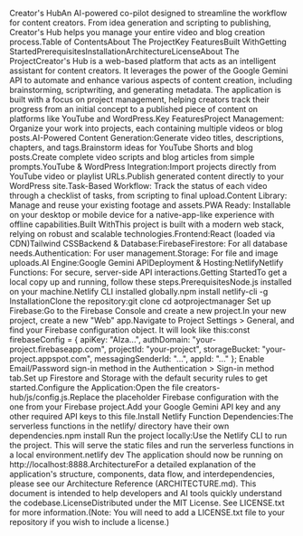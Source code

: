 Creator's HubAn AI-powered co-pilot designed to streamline the workflow for content creators. From idea generation and scripting to publishing, Creator's Hub helps you manage your entire video and blog creation process.Table of ContentsAbout The ProjectKey FeaturesBuilt WithGetting StartedPrerequisitesInstallationArchitectureLicenseAbout The ProjectCreator's Hub is a web-based platform that acts as an intelligent assistant for content creators. It leverages the power of the Google Gemini API to automate and enhance various aspects of content creation, including brainstorming, scriptwriting, and generating metadata. The application is built with a focus on project management, helping creators track their progress from an initial concept to a published piece of content on platforms like YouTube and WordPress.Key FeaturesProject Management: Organize your work into projects, each containing multiple videos or blog posts.AI-Powered Content Generation:Generate video titles, descriptions, chapters, and tags.Brainstorm ideas for YouTube Shorts and blog posts.Create complete video scripts and blog articles from simple prompts.YouTube & WordPress Integration:Import projects directly from YouTube video or playlist URLs.Publish generated content directly to your WordPress site.Task-Based Workflow: Track the status of each video through a checklist of tasks, from scripting to final upload.Content Library: Manage and reuse your existing footage and assets.PWA Ready: Installable on your desktop or mobile device for a native-app-like experience with offline capabilities.Built WithThis project is built with a modern web stack, relying on robust and scalable technologies.Frontend:React (loaded via CDN)Tailwind CSSBackend & Database:FirebaseFirestore: For all database needs.Authentication: For user management.Storage: For file and image uploads.AI Engine:Google Gemini APIDeployment & Hosting:NetlifyNetlify Functions: For secure, server-side API interactions.Getting StartedTo get a local copy up and running, follow these steps.PrerequisitesNode.js installed on your machine.Netlify CLI installed globally.npm install netlify-cli -g
InstallationClone the repository:git clone <your-repository-url>
cd aotprojectmanager
Set up Firebase:Go to the Firebase Console and create a new project.In your new project, create a new "Web" app.Navigate to Project Settings > General, and find your Firebase configuration object. It will look like this:const firebaseConfig = {
  apiKey: "AIza...",
  authDomain: "your-project.firebaseapp.com",
  projectId: "your-project",
  storageBucket: "your-project.appspot.com",
  messagingSenderId: "...",
  appId: "..."
};
Enable Email/Password sign-in method in the Authentication > Sign-in method tab.Set up Firestore and Storage with the default security rules to get started.Configure the Application:Open the file creators-hub/js/config.js.Replace the placeholder Firebase configuration with the one from your Firebase project.Add your Google Gemini API key and any other required API keys to this file.Install Netlify Function Dependencies:The serverless functions in the netlify/ directory have their own dependencies.npm install
Run the project locally:Use the Netlify CLI to run the project. This will serve the static files and run the serverless functions in a local environment.netlify dev
The application should now be running on http://localhost:8888.ArchitectureFor a detailed explanation of the application's structure, components, data flow, and interdependencies, please see our Architecture Reference (ARCHITECTURE.md). This document is intended to help developers and AI tools quickly understand the codebase.LicenseDistributed under the MIT License. See LICENSE.txt for more information.(Note: You will need to add a LICENSE.txt file to your repository if you wish to include a license.)
